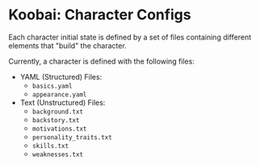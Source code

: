 # Koobai: Character Configs

Each character initial state is defined by a set of files containing different elements that "build" the character.

Currently, a character is defined with the following files:
* YAML (Structured) Files:
    * `basics.yaml`
    * `appearance.yaml`
* Text (Unstructured) Files:
    * `background.txt`
    * `backstory.txt`
    * `motivations.txt`
    * `personality_traits.txt`
    * `skills.txt`
    * `weaknesses.txt`
